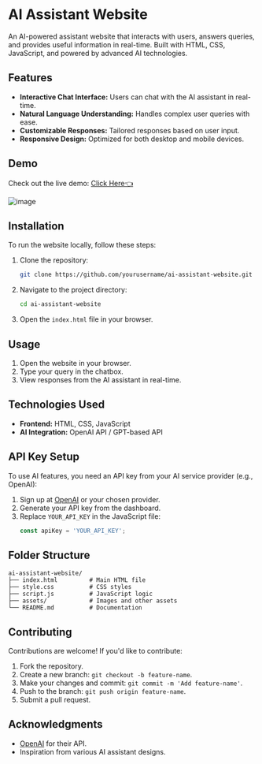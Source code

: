 
# AI Assistant Website

An AI-powered assistant website that interacts with users, answers queries, and provides useful information in real-time. Built with HTML, CSS, JavaScript, and powered by advanced AI technologies.

## Features

- **Interactive Chat Interface:** Users can chat with the AI assistant in real-time.
- **Natural Language Understanding:** Handles complex user queries with ease.
- **Customizable Responses:** Tailored responses based on user input.
- **Responsive Design:** Optimized for both desktop and mobile devices.

## Demo

Check out the live demo: [Click Here👈](https://rv-ai-assitant.vercel.app) 

![image](https://github.com/user-attachments/assets/ecdb88bd-8a23-420d-9359-0ad0701c3426)


## Installation

To run the website locally, follow these steps:

1. Clone the repository:
   ```bash
   git clone https://github.com/yourusername/ai-assistant-website.git
   ```

2. Navigate to the project directory:
   ```bash
   cd ai-assistant-website
   ```

3. Open the `index.html` file in your browser.

## Usage

1. Open the website in your browser.
2. Type your query in the chatbox.
3. View responses from the AI assistant in real-time.

## Technologies Used

- **Frontend:** HTML, CSS, JavaScript
- **AI Integration:** OpenAI API / GPT-based API

## API Key Setup

To use AI features, you need an API key from your AI service provider (e.g., OpenAI):

1. Sign up at [OpenAI](https://openai.com) or your chosen provider.
2. Generate your API key from the dashboard.
3. Replace `YOUR_API_KEY` in the JavaScript file:
   ```javascript
   const apiKey = 'YOUR_API_KEY';
   ```

## Folder Structure

```
ai-assistant-website/
├── index.html         # Main HTML file
├── style.css          # CSS styles
├── script.js          # JavaScript logic
├── assets/            # Images and other assets
└── README.md          # Documentation
```

## Contributing

Contributions are welcome! If you'd like to contribute:

1. Fork the repository.
2. Create a new branch: `git checkout -b feature-name`.
3. Make your changes and commit: `git commit -m 'Add feature-name'`.
4. Push to the branch: `git push origin feature-name`.
5. Submit a pull request.


## Acknowledgments

- [OpenAI](https://openai.com) for their API.
- Inspiration from various AI assistant designs.


